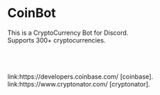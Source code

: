 # CoinBot
This is a CryptoCurrency Bot for Discord.
<br>
Supports 300+ cryptocurrencies.


<br>
<br>
<br>
link:https://developers.coinbase.com/ [coinbase].
<br>
link:https://www.cryptonator.com/ [cryptonator].
